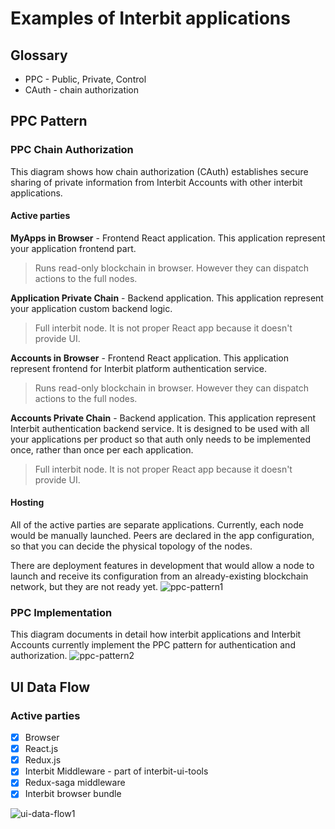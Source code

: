 # Examples of Interbit applications

## Glossary
- PPC - Public, Private, Control
- CAuth - chain authorization

## PPC Pattern

### PPC Chain Authorization
This diagram shows how chain authorization (CAuth) establishes secure sharing of private information from Interbit Accounts with other interbit applications.
#### Active parties
**MyApps in Browser** - Frontend React application. This application represent your application frontend part. 
> Runs read-only blockchain in browser. However they can dispatch actions to the full nodes. 

**Application Private Chain** - Backend application. This application represent your application custom backend logic. 
> Full interbit node. It is not proper React app because it doesn't provide UI.

**Accounts in Browser** - Frontend React application. This application represent frontend for Interbit platform authentication service. 
> Runs read-only blockchain in browser. However they can dispatch actions to the full nodes.

**Accounts Private Chain** - Backend application. This application represent Interbit authentication backend service. It is designed to be used with all your applications per product so that auth only needs to be implemented once, rather than once per each application. 
> Full interbit node. It is not proper React app because it doesn't provide UI.

#### Hosting
All of the active parties are separate applications. Currently, each node would be manually launched. Peers are declared in the app configuration, so that you can decide the physical topology of the nodes.

There are deployment features in development that would allow a node to launch and receive its configuration from an already-existing blockchain network, but they are not ready yet.
![ppc-pattern1](https://user-images.githubusercontent.com/16136204/49014826-6e215e80-f192-11e8-868c-3fc80fdd34c8.jpg)

### PPC Implementation
This diagram documents in detail how interbit applications and Interbit Accounts currently implement the PPC pattern for authentication and authorization.
![ppc-pattern2](https://user-images.githubusercontent.com/16136204/49014827-6eb9f500-f192-11e8-9b64-0c90fb1f2416.jpg)



## UI Data Flow
### Active parties
- [x] Browser
- [x] React.js
- [x] Redux.js
- [x] Interbit Middleware - part of interbit-ui-tools
- [x] Redux-saga middleware
- [x] Interbit browser bundle

![ui-data-flow1](https://user-images.githubusercontent.com/16136204/49015446-28fe2c00-f194-11e8-9fa4-3a02fa5c5adc.jpg)
